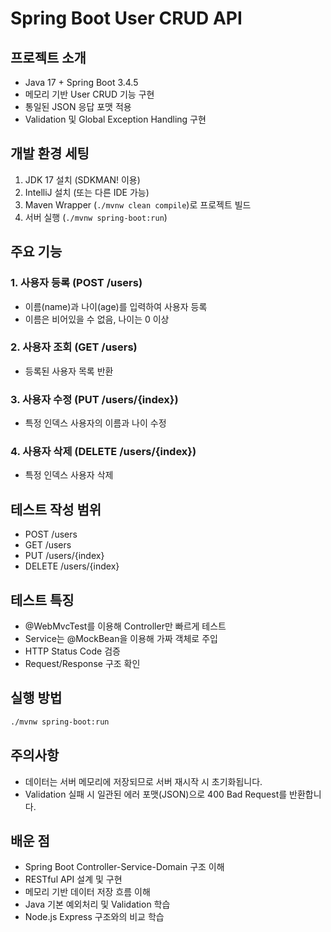 # Spring Boot User CRUD API

## 프로젝트 소개
- Java 17 + Spring Boot 3.4.5
- 메모리 기반 User CRUD 기능 구현
- 통일된 JSON 응답 포맷 적용
- Validation 및 Global Exception Handling 구현

## 개발 환경 세팅
1. JDK 17 설치 (SDKMAN! 이용)
2. IntelliJ 설치 (또는 다른 IDE 가능)
3. Maven Wrapper (`./mvnw clean compile`)로 프로젝트 빌드
4. 서버 실행 (`./mvnw spring-boot:run`)

## 주요 기능
### 1. 사용자 등록 (POST /users)
- 이름(name)과 나이(age)를 입력하여 사용자 등록
- 이름은 비어있을 수 없음, 나이는 0 이상

### 2. 사용자 조회 (GET /users)
- 등록된 사용자 목록 반환

### 3. 사용자 수정 (PUT /users/{index})
- 특정 인덱스 사용자의 이름과 나이 수정

### 4. 사용자 삭제 (DELETE /users/{index})
- 특정 인덱스 사용자 삭제

## 테스트 작성 범위
- POST /users
- GET /users
- PUT /users/{index}
- DELETE /users/{index}

## 테스트 특징
- @WebMvcTest를 이용해 Controller만 빠르게 테스트
- Service는 @MockBean을 이용해 가짜 객체로 주입
- HTTP Status Code 검증
- Request/Response 구조 확인

## 실행 방법
```bash
./mvnw spring-boot:run
```

## 주의사항
- 데이터는 서버 메모리에 저장되므로 서버 재시작 시 초기화됩니다.
- Validation 실패 시 일관된 에러 포맷(JSON)으로 400 Bad Request를 반환합니다.

## 배운 점
- Spring Boot Controller-Service-Domain 구조 이해
- RESTful API 설계 및 구현
- 메모리 기반 데이터 저장 흐름 이해
- Java 기본 예외처리 및 Validation 학습
- Node.js Express 구조와의 비교 학습
